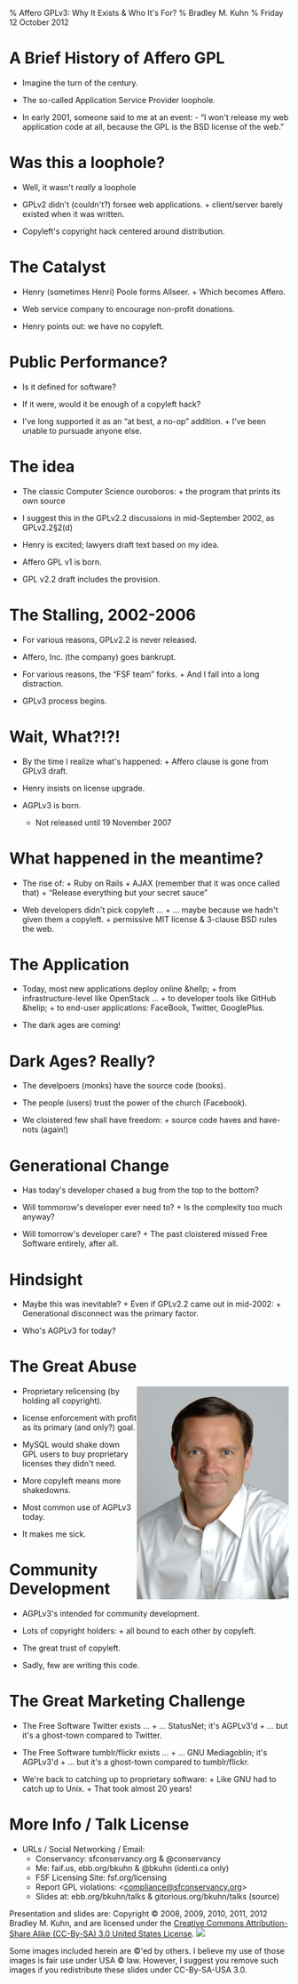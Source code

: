 % Affero GPLv3: Why It Exists &amp; Who It's For?
% Bradley M. Kuhn
% Friday 12 October 2012

# A Brief History of Affero GPL

+ Imagine the turn of the century.

+ The so-called Application Service Provider loophole.

+ In early 2001, someone said to me at an event:
         - &ldquo;I won't release my web application code at all, because the GPL is the BSD license of the web.&rdquo;

# Was this a loophole?

+ Well, it wasn't *really* a loophole

+ GPLv2 didn't (couldn't?) forsee web applications.
      + client/server barely existed when it was written.

+ Copyleft's copyright hack centered around distribution.

# The Catalyst

+ Henry (sometimes Henri) Poole forms Allseer.
       + Which becomes Affero.

+ Web service company to encourage non-profit donations.

+ Henry points out: we have no copyleft.

# Public Performance?

+ Is it defined for software?

+ If it were, would it be enough of a copyleft hack?

+ I've long supported it as an &ldquo;at best, a no-op&rdquo; addition.
        + I've been unable to pursuade anyone else.

# The idea

+ The classic Computer Science ouroboros:
      + the program that prints its own source

+ I suggest this in the GPLv2.2 discussions in mid-September 2002, as GPLv2.2&sect;2(d)

+ Henry is excited; lawyers draft text based on my idea.

+ Affero GPL v1 is born.

+ GPL v2.2 draft includes the provision.

# The Stalling, 2002-2006

+ For various reasons, GPLv2.2 is never released.

+ Affero, Inc. (the company) goes bankrupt.

+ For various reasons, the &ldquo;FSF team&rdquo; forks.
      + And I fall into a long distraction.

+ GPLv3 process begins.

# Wait, What?!?!

+ By the time I realize what's happened:
      + Affero clause is gone from GPLv3 draft.

+ Henry insists on license upgrade.

+ AGPLv3 is born.
    + Not released until 19 November 2007

# What happened in the meantime?

+ The rise of:
       + Ruby on Rails
       + AJAX (remember that it was once called that)
       + &ldquo;Release everything but your secret sauce&rdquo;

+ Web developers didn't pick copyleft &hellip;
       + &hellip; maybe because we hadn't given them a copyleft.
       + permissive MIT license &amp; 3-clause BSD rules the web.

# The Application

+ Today, most new applications deploy online &hellp;
       + from infrastructure-level like OpenStack  &hellip;
       + to developer tools like GitHub &helip;
       + to end-user applications: FaceBook, Twitter, GooglePlus.

+ The dark ages are coming!

# Dark Ages? Really?

+ The develpoers (monks) have the source code (books).

+ The people (users) trust the power of the church (Facebook).

+ We cloistered few shall have freedom:
       + source code haves and have-nots (again!)

# Generational Change

+ Has today's developer chased a bug from the top to the bottom?

+ Will tommorow's developer ever need to?
       + Is the complexity too much anyway?

+ Will tomorrow's developer care?
       + The past cloistered missed Free Software entirely, after all.

# Hindsight

+ Maybe this was inevitable?
      + Even if GPLv2.2 came out in mid-2002:
      + Generational disconnect was the primary factor.

+ Who's AGPLv3 for today?

# The Great Abuse

<img width="274" height="383" align=right src="marten-mickos.jpg"/>

+ Proprietary relicensing (by holding all copyright).

+ license enforcement with profit as its primary (and only?) goal.

+ MySQL would shake down GPL users to buy proprietary licenses they didn't need.

+ More copyleft means more shakedowns.

+ Most common use of AGPLv3 today.

+ It makes me sick.

# Community Development

+ AGPLv3's intended for community development.

+ Lots of copyright holders:
        + all bound to each other by copyleft.

+ The great trust of copyleft.

+ Sadly, few are writing this code.

# The Great Marketing Challenge

+ The Free Software Twitter exists &hellip;
        + &hellip; StatusNet; it's AGPLv3'd
        + &hellip;  but it's a ghost-town compared to Twitter.

+ The Free Software tumblr/flickr exists &hellip;
        + &hellip; GNU Mediagoblin; it's AGPLv3'd
        + &hellip;  but it's a ghost-town compared to tumblr/flickr.

+ We're back to catching up to proprietary software:
        + Like GNU had to catch up to Unix.
        + That took almost 20 years!

# More Info / Talk License

+ URLs / Social Networking / Email:
     - Conservancy: sfconservancy.org &amp; @conservancy
     - Me: faif.us, ebb.org/bkuhn &amp; @bkuhn (identi.ca only)
     - FSF Licensing Site: fsf.org/licensing
     - Report GPL violations: &lt;compliance@sfconservancy.org&gt;
     - Slides at: ebb.org/bkuhn/talks &amp; gitorious.org/bkuhn/talks (source)

<span class="fitonslide">
<p>Presentation and slides are: Copyright &copy; 2008, 2009, 2010, 2011, 2012 Bradley M. Kuhn, and are licensed under the <a href="http://creativecommons.org/licenses/by-sa/3.0/usa/">Creative Commons Attribution-Share Alike (CC-By-SA) 3.0 United States License</a>. <img src="cc-by-sa-3-0_88x31.png"/></p>

<p>Some images included herein are &copy;'ed by others. I believe my use of those images is fair use under USA &copy; law.  However, I suggest you remove such images if you redistribute these slides under CC-By-SA-USA 3.0.
</p>
</span>
